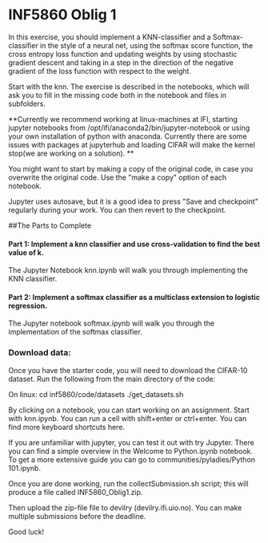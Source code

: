 # INF5860 Oblig 1

In this exercise, you should implement a KNN-classifier and a Softmax-classifier in the style of a neural net, using the softmax score function, the cross entropy loss function and updating weights by using stochastic gradient descent and taking in a step in the direction of the negative gradient of the loss function with respect to the weight. 

Start with the knn. The exercise is described in the notebooks, which will ask you to fill in the missing code both in the notebook and files in subfolders. 

**Currently we recommend working at  linux-machines at IFI, starting jupyter notebooks from /opt/ifi/anaconda2/bin/jupyter-notebook or using your own installation of python with anaconda. Currently there are some issues with packages at jupyterhub and loading CIFAR will make the kernel stop(we are working on a solution). **

You might want to start by making a copy of the original code, in case you overwrite the original code. 
Use the "make a copy"  option of each notebook. 

Jupyter uses autosave, but it is a good idea to press "Save and checkpoint" regularly during your work. You can then revert to the checkpoint. 


##The Parts to Complete
#### Part 1: Implement a knn classifier and use cross-validation to find the best value of k.
The Jupyter Notebook knn.ipynb will walk you through implementing the KNN classifier.



#### Part 2: Implement a softmax classifier as a multiclass extension to logistic regression.
The Jupyter notebook softmax.ipynb will walk you through the implementation of the softmax classifier.

### Download data:
Once you have the starter code, you will need to download the CIFAR-10 dataset. Run the following from the main directory of the code:

On linux:
cd inf5860/code/datasets
./get_datasets.sh
 








By clicking on a notebook, you can start working on an assignment. Start with knn.ipynb.
You can run a cell with shift+enter or ctrl+enter. You can find more keyboard shortcuts here.

If you are unfamiliar with jupyter, you can test it out with try Jupyter. There you can find a simple overview in the Welcome to Python.ipynb notebook. To get a more extensive guide you can go to communities/pyladies/Python 101.ipynb.




Once you are done working, run the collectSubmission.sh script; this will produce a file called INF5860_Oblig1.zip.

Then upload the zip-file file to devilry (devilry.ifi.uio.no). You can make multiple submissions before the deadline.

Good luck!